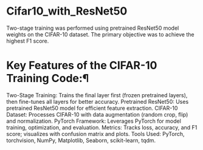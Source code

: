 # Cifar10_with_ResNet50
Two-stage training was performed using pretrained ResNet50 model weights on the CIFAR-10 dataset. The primary objective was to achieve the highest F1 score.  


# Key Features of the CIFAR-10 Training Code:¶
Two-Stage Training: Trains the final layer first (frozen pretrained layers), then fine-tunes all layers for better accuracy. Pretrained ResNet50: Uses pretrained ResNet50 model for efficient feature extraction. CIFAR-10 Dataset: Processes CIFAR-10 with data augmentation (random crop, flip) and normalization. PyTorch Framework: Leverages PyTorch for model training, optimization, and evaluation. Metrics: Tracks loss, accuracy, and F1 score; visualizes with confusion matrix and plots. Tools Used: PyTorch, torchvision, NumPy, Matplotlib, Seaborn, scikit-learn, tqdm.

